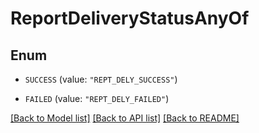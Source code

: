 # ReportDeliveryStatusAnyOf

## Enum


* `SUCCESS` (value: `"REPT_DELY_SUCCESS"`)

* `FAILED` (value: `"REPT_DELY_FAILED"`)


[[Back to Model list]](../README.md#documentation-for-models) [[Back to API list]](../README.md#documentation-for-api-endpoints) [[Back to README]](../README.md)


